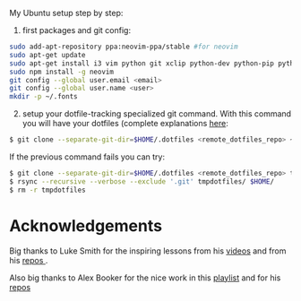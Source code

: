 
My Ubuntu setup step by step:

1. first packages and git config:

```bash
sudo add-apt-repository ppa:neovim-ppa/stable #for neovim
sudo apt-get update
sudo apt-get install i3 vim python git xclip python-dev python-pip python3-dev python3-pip neovim curl npm gnome-tweaks feh compton rofi ranger dunst unclutter lxappearance htop qrencode i3blocks pulseaudio pulsemixer calcurse
sudo npm install -g neovim
git config --global user.email <email>
git config --global user.name <user>
mkdir -p ~/.fonts
```
2. setup your dotfile-tracking specialized git command. With this command you will have your dotfiles (complete explanations [here](https://www.anand-iyer.com/blog/2018/a-simpler-way-to-manage-your-dotfiles.html):

```bash
$ git clone --separate-git-dir=$HOME/.dotfiles <remote_dotfiles_repo> ~
```

If the previous command fails you can try:

```bash
$ git clone --separate-git-dir=$HOME/.dotfiles <remote_dotfiles_repo> tmpdotfiles
$ rsync --recursive --verbose --exclude '.git' tmpdotfiles/ $HOME/
$ rm -r tmpdotfiles
```

# Acknowledgements

Big thanks to Luke Smith for the inspiring lessons from his [videos](https://www.youtube.com/channel/UC2eYFnH61tmytImy1mTYvhA) and from his [repos ](https://github.com/LukeSmithxyz).

Also big thanks to Alex Booker for the nice work in this [playlist](https://www.youtube.com/watch?v=j1I63wGcvU4&list=PL5ze0DjYv5DbCv9vNEzFmP6sU7ZmkGzcf) and for his [repos](https://github.com/alexbooker)

